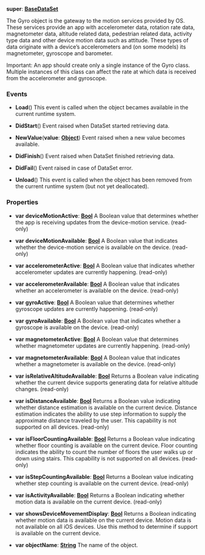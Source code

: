 **super**: **[BaseDataSet](BaseDataSet.md)**

The Gyro object is the gateway to the motion services provided by OS. These services provide an app with accelerometer data, rotation rate data, magnetometer data, altitude related data, pedestrian related data, activity type data and other device motion data such as attitude. These types of data originate with a device’s accelerometers and (on some models) its magnetometer, gyroscope and barometer.

Important: An app should create only a single instance of the Gyro class. Multiple instances of this class can affect the rate at which data is received from the accelerometer and gyroscope.

### Events

* **Load**()
This event is called when the object becames available in the current runtime system.

* **DidStart**()
Event raised when DataSet started retrieving data.

* **NewValue**(**value**: **[Object](../gravity/object.md)**)
Event raised when a new value becomes available.

* **DidFinish**()
Event raised when DataSet finished retrieving data.

* **DidFail**()
Event raised in case of DataSet error.

* **Unload**()
This event is called when the object has been removed from the current runtime system (but not yet deallocated).



### Properties

* **var** **deviceMotionActive**: **[Bool](../gravity/bool.md)**
A Boolean value that determines whether the app is receiving updates from the device-motion service. \(read-only\)

* **var** **deviceMotionAvailable**: **[Bool](../gravity/bool.md)**
A Boolean value that indicates whether the device-motion service is available on the device. \(read-only\)

* **var** **accelerometerActive**: **[Bool](../gravity/bool.md)**
A Boolean value that indicates whether accelerometer updates are currently happening. \(read-only\)

* **var** **accelerometerAvailable**: **[Bool](../gravity/bool.md)**
A Boolean value that indicates whether an accelerometer is available on the device. \(read-only\)

* **var** **gyroActive**: **[Bool](../gravity/bool.md)**
A Boolean value that determines whether gyroscope updates are currently happening. \(read-only\)

* **var** **gyroAvailable**: **[Bool](../gravity/bool.md)**
A Boolean value that indicates whether a gyroscope is available on the device. \(read-only\)

* **var** **magnetometerActive**: **[Bool](../gravity/bool.md)**
A Boolean value that determines whether magnetometer updates are currently happening. \(read-only\)

* **var** **magnetometerAvailable**: **[Bool](../gravity/bool.md)**
A Boolean value that indicates whether a magnetometer is available on the device. \(read-only\)

* **var** **isRelativeAltitudeAvailable**: **[Bool](../gravity/bool.md)**
Returns a Boolean value indicating whether the current device supports generating data for relative altitude changes. \(read-only\)

* **var** **isDistanceAvailable**: **[Bool](../gravity/bool.md)**
Returns a Boolean value indicating whether distance estimation is available on the current device. Distance estimation indicates the ability to use step information to supply the approximate distance traveled by the user. This capability is not supported on all devices. \(read-only\)

* **var** **isFloorCountingAvailable**: **[Bool](../gravity/bool.md)**
Returns a Boolean value indicating whether floor counting is available on the current device. Floor counting indicates the ability to count the number of floors the user walks up or down using stairs. This capability is not supported on all devices. \(read-only\)

* **var** **isStepCountingAvailable**: **[Bool](../gravity/bool.md)**
Returns a Boolean value indicating whether step counting is available on the current device. \(read-only\)

* **var** **isActivityAvailable**: **[Bool](../gravity/bool.md)**
Returns a Boolean indicating whether motion data is available on the current device. \(read-only\)

* **var** **showsDeviceMovementDisplay**: **[Bool](../gravity/bool.md)**
Returns a Boolean indicating whether motion data is available on the current device. Motion data is not available on all iOS devices. Use this method to determine if support is available on the current device.

* **var** **objectName**: **[String](../gravity/string.md)**
The name of the object.






